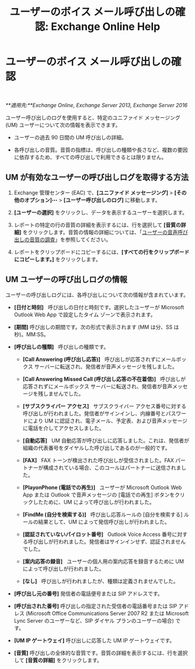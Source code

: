﻿---
title: 'ユーザーのボイス メール呼び出しの確認: Exchange Online Help'
TOCTitle: ユーザーのボイス メール呼び出しの確認
ms:assetid: 95768fe3-3ae2-43bd-9cbf-18c3b85c4592
ms:mtpsurl: https://technet.microsoft.com/ja-jp/library/JJ659070(v=EXCHG.150)
ms:contentKeyID: 50555822
ms.date: 05/22/2018
mtps_version: v=EXCHG.150
ms.translationtype: HT
---

# ユーザーのボイス メール呼び出しの確認

 

_**適用先:**Exchange Online, Exchange Server 2013, Exchange Server 2016_

ユーザー呼び出しのログを使用すると、特定のユニファイド メッセージング (UM) ユーザーについて次の情報を表示できます。

  - ユーザーの過去 90 日間の UM 呼び出しの詳細。

  - 各呼び出しの音質。音質の指標は、呼び出しの種類や長さなど、複数の要因に依存するため、すべての呼び出しで利用できるとは限りません。

## UM が有効なユーザーの呼び出しログを取得する方法

1.  Exchange 管理センター (EAC) で、**\[ユニファイド メッセージング\]** \> **\[その他のオプション\]**![\[その他のオプション\] アイコン](images/JJ150550.5381819e-3b21-4873-8714-e9b956290b28(EXCHG.150).gif "[その他のオプション] アイコン") \> **\[ユーザー呼び出しのログ\]** に移動します。

2.  **\[ユーザーの選択\]** をクリックし、データを表示するユーザーを選択します。

3.  レポートの特定の行の音質の詳細を表示するには、行を選択して **\[音質の詳細\]** をクリックします。音質の情報の詳細については、「[ユーザーの音声呼び出しの音質の調査](investigate-the-audio-quality-of-voice-calls-for-a-user-exchange-2013-help.md)」を参照してください。

4.  レポートをクリップボードにコピーするには、**\[すべての行をクリップボードにコピーします。\]** をクリックします。

## UM ユーザーの呼び出しログの情報

ユーザーの呼び出しログには、各呼び出しについて次の情報が含まれています。

  - **\[日付と時刻\]**   呼び出しの日付と時刻です。選択したユーザーが Microsoft Outlook Web App で設定したタイム ゾーンで表示されます。

  - **\[期間\]** 呼び出しの期間です。次の形式で表示されます (MM は分、SS は秒)。MM:SS。

  - **\[呼び出しの種類\]**   呼び出しの種類です。
    
      - **\[Call Answering (呼び出し応答)\]**   呼び出しが応答されずにメールボックス サーバーに転送され、発信者が音声メッセージを残しました。
    
      - **\[Call Answering Missed Call (呼び出し応答の不在着信)\]**   呼び出しが応答されずにメールボックス サーバーに転送され、発信者が音声メッセージを残しませんでした。
    
      - **\[サブスクライバー アクセス\]**   サブスクライバー アクセス番号に対する呼び出しが行われました。発信者がサインインし、内線番号とパスワードにより UM に認証され、電子メール、予定表、および音声メッセージに電話を介してアクセスしました。
    
      - **\[自動応答\]**   UM 自動応答が呼び出しに応答しました。これは、発信者が組織の代表番号をダイヤルした呼び出しであるのが一般的です。
    
      - **\[FAX\]**   FAX トーンが検出された呼び出しが受信されました。FAX パートナーが構成されている場合、このコールはパートナーに送信されました。
    
      - **\[PlayonPhone (電話での再生)\]**   ユーザーが Microsoft Outlook Web App または Outlook で音声メッセージの \[電話での再生\] ボタンをクリックしたために、UM によって呼び出しが行われました。
    
      - **\[FindMe (自分を検索する)\]**   呼び出し応答ルールの \[自分を検索する\] ルールの結果として、UM によって発信呼び出しが行われました。
    
      - **\[認証されていないパイロット番号\]**   Outlook Voice Access 番号に対する呼び出しが行われました。発信者はサインインせず、認証されませんでした。
    
      - **\[案内応答の録音\]**   ユーザーの個人用の案内応答を録音するために UM によって呼び出しが行われました。
    
      - **\[なし\]**   呼び出しが行われましたが、種類は定義されませんでした。

  - **\[呼び出し元の番号\]** 発信者の電話便号または SIP アドレスです。

  - **\[呼び出された番号\]** 呼び出しの指定された受信者の電話番号または SIP アドレス (Microsoft Office Communications Server 2007 R2 または Microsoft Lync Server のユーザーなど、SIP ダイヤル プランのユーザーの場合) です。

  - **\[UM IP ゲートウェイ\]** 呼び出しに応答した UM IP ゲートウェイです。

  - **\[音質\]** 呼び出しの全体的な音質です。音質の詳細を表示するには、行を選択して **\[音質の詳細\]** をクリックします。

